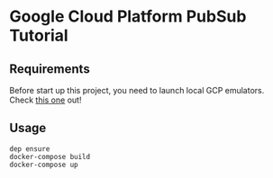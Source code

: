 # Google Cloud Platform PubSub Tutorial
## Requirements
Before start up this project, you need to launch local GCP emulators.  
Check [this one](https://github.com/morimolymoly/gcp-emulators) out!
## Usage
```
dep ensure
docker-compose build
docker-compose up
```
